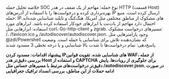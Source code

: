 خلاصه تحلیل حمله SOC
نوع حمله: مهاجم از یک ضعف در هدر HTTP (قسمت Host) بهره‌برداری کرده و درخواست‌ها را با استفاده از آدرس‌های IP ارسال کرده است.
منبع حمله: IPهای مشکوک از مناطق مختلفی مثل آمریکا، هنگ‌کنگ و تایلند شناسایی شده‌اند. احتمال دارد مهاجم از بات‌نت یا ابزارهای خودکار استفاده کرده باشد.
ابزارهای مورد استفاده:
ابزارهایی مثل curl، Go-http-client و zgrab.
مسیرهای درخواست مشکوک: /، /favicon.ico و /autodiscover/autodiscover.json.
وجود پارامترهایی مثل @zdi/Powershell که نشان‌دهنده تلاش برای شناسایی یا حمله است.
وضعیت پاسخ‌دهی: تمام درخواست‌ها با شدت بالا شناسایی و با درجه تخطی 3 مسدود شدند.


**پیشنهاد اقدامات:
مسدود کردن IPهای شناسایی شده.
تقویت قوانین WAF، از جمله بررسی دقیق‌تر هدر Host و استفاده از CAPTCHA برای جلوگیری از روبات‌ها.
پایش دقیق‌تر درخواست‌های مرتبط با مسیرهای حساس مثل /autodiscover.json.
در صورت ادامه حملات از این مناطق، بررسی انسداد ترافیک جغرافیایی**
